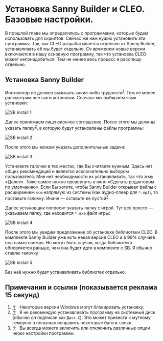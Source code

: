 # Установка Sanny Builder и CLEO. Базовые настройки.

В прошлой главе мы определились с программами, которые будем использовать для скриптов. Сейчас же нам нужно установить эти программы. 
Так, как CLEO разрабатывается отдельно от Sanny Builder, устанавливать её мы будет отдельно. Со временем новые версии включаются в нашу основную программу, так что установка CLEO может непонадобиться. Тем не менее весь процесс я расспишу отдельно.

## Установка Sanny Builder

Инсталятор не должен вызывать какие-либо трудности<a name="top1"></a><sup>[1](#sb_info1)</sup>. Тем не менее рассмотрим все шаги установки. Сначала мы выбираем язык установки:

![SB install 1](https://github.com/wmysterio/scm-scripting-lessons/raw/resourses/images/sb_install_s1.png)

Далее принимаем лицензионное соглашение. После этого мы должны указать папку<a name="top2"></a><sup>[2](#sb_info2)</sup>, в которую будут установлены файлы программы:

![SB install 2](https://github.com/wmysterio/scm-scripting-lessons/raw/resourses/images/sb_install_s2.png)

После этого мы можем указать дополнительные задачи:

![SB install 3](https://github.com/wmysterio/scm-scripting-lessons/raw/resourses/images/sb_install_s3.png)

Установите галочки в тех местах, где Вы считаете нужным. Здесь нет общих рекомендаций и является исключительно выбором пользователя. Мне нет необходимости их устанавливать, так что жму «Далее». Тоже самое нужно провернуть в окне «Сделать редактором по умолчанию». Если Вы хотите, чтобы Sanny Builder открывал файлы с расширением `scm` напрямую из системы (как аудио-плеер для `*.mp3`), то поставьте галочку. Иначе — оставьте её пустой<a name="top3"></a><sup>[3](#sb_info3)</sup>.

Далее установщик попросит указать папку с игрой. Тут всё просто — указываем папку, где находится `*.exe` файл игры:

![SB install 4](https://github.com/wmysterio/scm-scripting-lessons/raw/resourses/images/sb_install_s4.png)

После этого мы увидим предложение об установке библиотеки CLEO. В комплекте Sanny Builder уже есть некая версия CLEO и в 99% случаев она самая свежая. Но могут быть случаи, когда библиотека обновляется раньше, чем она будет идти в комплекте с SB. Я обычно ставлю галочку:

![SB install 5](https://github.com/wmysterio/scm-scripting-lessons/raw/resourses/images/sb_install_s5.png)

Без неё нужно будет устанавливать библиотек отдельно.


## Примечания и ссылки (показывается реклама 15 секунд)





1) [&#8593;](#top1) &nbsp;<a name="sb_info1"></a> Некоторые версии Windows могут блокировать установку. 
2) [&#8593;](#top2) &nbsp;<a name="sb_info2"></a> Я не рекомендую устанавливать программу на системный диск (обычно он подписан как `Диск C`). Это может привести к мутному геморою в попытках исправить некоторые баги и глюки.
3) [&#8593;](#top3) &nbsp;<a name="sb_info3"></a> Вы всегда можете включить или отключить различные опции через настройки программы.
